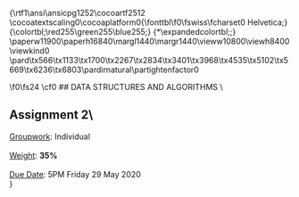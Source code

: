 {\rtf1\ansi\ansicpg1252\cocoartf2512
\cocoatextscaling0\cocoaplatform0{\fonttbl\f0\fswiss\fcharset0 Helvetica;}
{\colortbl;\red255\green255\blue255;}
{\*\expandedcolortbl;;}
\paperw11900\paperh16840\margl1440\margr1440\vieww10800\viewh8400\viewkind0
\pard\tx566\tx1133\tx1700\tx2267\tx2834\tx3401\tx3968\tx4535\tx5102\tx5669\tx6236\tx6803\pardirnatural\partightenfactor0

\f0\fs24 \cf0 ## DATA STRUCTURES AND ALGORITHMS \
## Assignment 2\
<u>Groupwork</u>: Individual<br/>\
<u>Weight</u>: **35%**<br/>\
<u>Due Date</u>: 5PM Friday 29 May 2020<br/>}